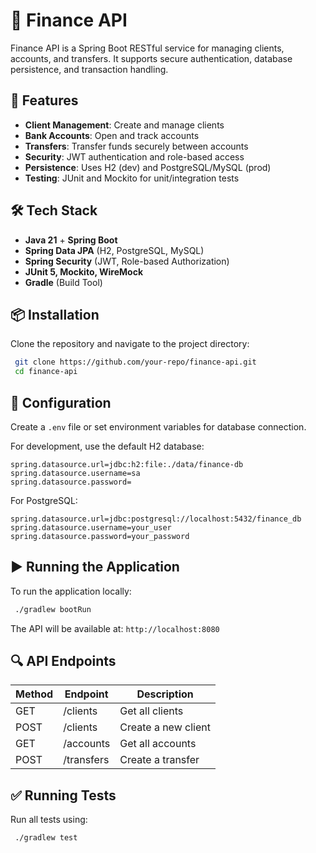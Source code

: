 # 📌 Finance API

Finance API is a Spring Boot RESTful service for managing clients, accounts, and transfers. It supports secure authentication, database persistence, and transaction handling.

## 🚀 Features
- **Client Management**: Create and manage clients
- **Bank Accounts**: Open and track accounts
- **Transfers**: Transfer funds securely between accounts
- **Security**: JWT authentication and role-based access
- **Persistence**: Uses H2 (dev) and PostgreSQL/MySQL (prod)
- **Testing**: JUnit and Mockito for unit/integration tests

## 🛠️ Tech Stack
- **Java 21** + **Spring Boot**
- **Spring Data JPA** (H2, PostgreSQL, MySQL)
- **Spring Security** (JWT, Role-based Authorization)
- **JUnit 5, Mockito, WireMock**
- **Gradle** (Build Tool)

## 📦 Installation
Clone the repository and navigate to the project directory:

```sh
 git clone https://github.com/your-repo/finance-api.git
 cd finance-api
```

## 🔧 Configuration
Create a `.env` file or set environment variables for database connection.

For development, use the default H2 database:
```properties
spring.datasource.url=jdbc:h2:file:./data/finance-db
spring.datasource.username=sa
spring.datasource.password=
```

For PostgreSQL:
```properties
spring.datasource.url=jdbc:postgresql://localhost:5432/finance_db
spring.datasource.username=your_user
spring.datasource.password=your_password
```

## ▶️ Running the Application
To run the application locally:
```sh
 ./gradlew bootRun
```
The API will be available at: `http://localhost:8080`

## 🔍 API Endpoints
| Method | Endpoint            | Description               |
|--------|--------------------|---------------------------|
| GET    | /clients           | Get all clients          |
| POST   | /clients           | Create a new client      |
| GET    | /accounts          | Get all accounts         |
| POST   | /transfers         | Create a transfer        |

## ✅ Running Tests
Run all tests using:
```sh
 ./gradlew test
```
